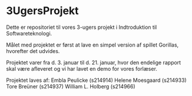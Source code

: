 # 3UgersProjekt

Dette er repositoriet til vores 3-ugers projekt i Indtroduktion til Softwareteknologi.

Målet med projektet er først at lave en simpel version af spillet Gorillas, hvorefter det udvides.

Projektet varer fra d. 3. januar til d. 21. januar, hvor den endelige rapport skal være afleveret og vi har lavet en demo for vores forlæser.

Projektet laves af:
Embla Peulicke (s214914)
Helene Moesgaard (s214933)
Tore Breüner (s214937)
William L. Holberg (s214966)
